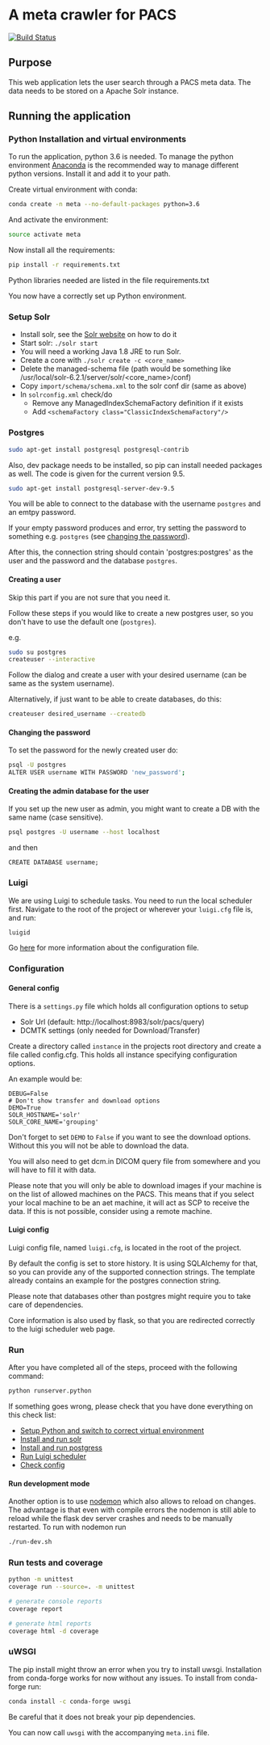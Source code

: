 # A meta crawler for PACS
[![Build Status](https://api.travis-ci.org/joshy/meta.svg?branch=master)](https://travis-ci.org/joshy/meta)

## Purpose
This web application lets the user search through a PACS meta data. The data
needs to be stored on a Apache Solr instance.


## Running the application

### Python Installation and virtual environments
To run the application, python 3.6 is needed. To manage the python environment
[Anaconda](https://www.continuum.io/downloads) is the recommended way to manage
different python versions. Install it and add it to your path.

Create virtual environment with conda:
```bash
conda create -n meta --no-default-packages python=3.6
```

And activate the environment:
```bash
source activate meta
```

Now install all the requirements:
```bash
pip install -r requirements.txt
```
Python libraries needed are listed in the file requirements.txt

You now have a correctly set up Python environment.


### Setup Solr
 * Install solr, see the [Solr website](http://lucene.apache.org/solr/) on how
 to do it
 * Start solr: `./solr start`
 * You will need a working Java 1.8 JRE to run Solr.
 * Create a core with `./solr create -c <core_name>`
 * Delete the managed-schema file (path would be something like
   /usr/local/solr-6.2.1/server/solr/<core_name>/conf)
 * Copy `import/schema/schema.xml` to the solr conf dir (same as above)
 * In `solrconfig.xml` check/do
   - Remove any ManagedIndexSchemaFactory definition if it exists
   - Add `<schemaFactory class="ClassicIndexSchemaFactory"/>`


### Postgres

```bash
sudo apt-get install postgresql postgresql-contrib

```
Also, dev package needs to be installed, so pip can install
needed packages as well. The code is given for the current version 9.5.
```bash
sudo apt-get install postgresql-server-dev-9.5
```

You will be able to connect to the database with the username `postgres` and an emtpy password.

If your empty password produces and error, try setting the password to something e.g. `postgres` 
(see [changing the password](#changing-the-password)).

After this, the connection string should contain 'postgres:postgres' as the user and the password 
and the database `postgres`.


#### Creating a user

Skip this part if you are not sure that you need it.

Follow these steps if you would like to create a new postgres user, so you don't have to use the default one
(`postgres`).

e.g.
```bash
sudo su postgres
createuser --interactive
```
Follow the dialog and create a user with your desired username
(can be same as the system username).

Alternatively, if just want to be able
to create databases, do this:
```bash
createuser desired_username --createdb
```

#### Changing the password
To set the password for the newly created user do:
```bash
psql -U postgres
ALTER USER username WITH PASSWORD 'new_password';
```

#### Creating the admin database for the user
If you set up the new user as admin, you might want to create a DB with the same name (case sensitive).

```bash
psql postgres -U username --host localhost
```
and then
```postgresql
CREATE DATABASE username;
```

### Luigi
We are using Luigi to schedule tasks. You need to run the local scheduler first. 
Navigate to the root of the project or wherever your `luigi.cfg` file is, and run: 
```bash
luigid
```

Go [here](#luigi-config) for more information about the configuration file.

### Configuration

#### General config
There is a `settings.py` file which holds all configuration options to setup
 * Solr Url (default: http://localhost:8983/solr/pacs/query)
 * DCMTK settings (only needed for Download/Transfer)

Create a directory called `instance` in the projects root directory
and create a file called config.cfg. This holds all instance
specifying configuration options.

An example would be:
```
DEBUG=False
# Don't show transfer and download options
DEMO=True
SOLR_HOSTNAME='solr'
SOLR_CORE_NAME='grouping'
```

Don't forget to set `DEMO` to `False` if you want to see the download options.
Without this you will not be able to download the data.

You will also need to get dcm.in DICOM query file from somewhere 
and you will have to fill it with data.

Please note that you will only be able to download images if your machine is
on the list of allowed machines on the PACS. This means that if you select
your local machine to be an aet machine, it will act as SCP to receive the
data. If this is not possible, consider using a remote machine.

#### Luigi config

Luigi config file, named `luigi.cfg`, is located in the root of the project.

By default the config is set to store history. It is using SQLAlchemy for that, 
so you can provide any of the supported connection strings. 
The template already contains an example for the postgres connection string.

Please note that databases other than postgres might require you to take care of dependencies.

Core information is also used by flask, so that you are redirected correctly to the 
luigi scheduler web page.


### Run
After you have completed all of the steps, proceed with the following command:
```bash
python runserver.python
```

If something goes wrong, please check that you have done everything on this check list:
* [Setup Python and switch to correct virtual environment](#python-installation-and-virtual-environments)
* [Install and run solr](#setup-solr)
* [Install and run postgress](#postgres)
* [Run Luigi scheduler](#luigi)
* [Check config](#configuration)

#### Run development mode
Another option is to use [nodemon](http://nodemon.io/) which also allows to
reload on changes. The advantage is that even with compile errors the nodemon
is still able to reload while the flask dev server crashes and needs to be
manually restarted. To run with nodemon run
```bash
./run-dev.sh
```


### Run tests and coverage
```bash
python -m unittest
coverage run --source=. -m unittest

# generate console reports
coverage report

# generate html reports
coverage html -d coverage
```

### uWSGI

The pip install might throw an error when you try to install uwsgi.
Installation from conda-forge works for now without any issues. To install
from conda-forge run:
```bash
conda install -c conda-forge uwsgi
```
Be careful that it does not break your pip dependencies.

You can now call `uwsgi` with the accompanying `meta.ini` file.

